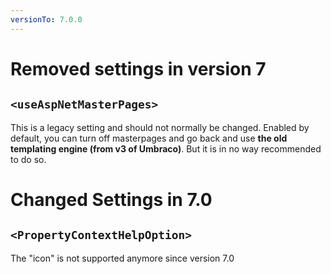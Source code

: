 ```yaml
---
versionTo: 7.0.0
---
```


# Removed settings in version 7

## `<useAspNetMasterPages>`

This is a legacy setting and should not normally be changed.
Enabled by default, you can turn off masterpages and go back and use **the old templating engine (from v3 of Umbraco)**. But it is in no way recommended to do so.

# Changed Settings in 7.0

## `<PropertyContextHelpOption>`

The "icon" is not supported anymore since version 7.0
